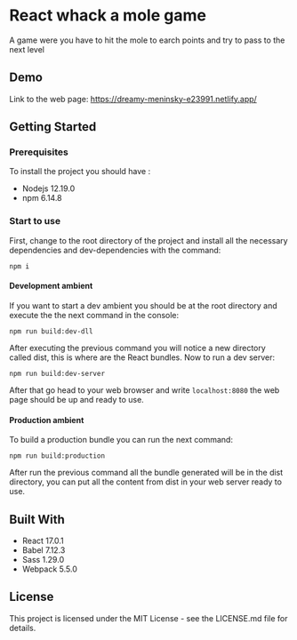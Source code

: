 # React whack a mole game
A game were you have to hit the mole to earch points and try to pass to the next level

## Demo
Link to the web page: https://dreamy-meninsky-e23991.netlify.app/

## Getting Started

### Prerequisites
To install the project you should have :
* Nodejs 12.19.0 
* npm 6.14.8

### Start to use
First, change to the root directory of the project and install all the necessary dependencies and dev-dependencies with the command:
```
npm i
```

#### Development ambient
If you want to start a dev ambient you should be at the root directory and execute the the next command in the console:
```
npm run build:dev-dll
```
After executing the previous command you will notice a new directory called dist, this is where are the React bundles.
Now to run a dev server:
```
npm run build:dev-server
```
After that go head to your web browser and write `localhost:8080` the web page should be up and ready to use.


#### Production ambient
To build a production bundle you can run the next command:
```
npm run build:production
```
After run the previous command all the bundle generated will be in the dist directory, you can put all the content from dist in your web server ready to use.

## Built With
* React 17.0.1
* Babel 7.12.3
* Sass 1.29.0
* Webpack 5.5.0

## License
This project is licensed under the MIT License - see the LICENSE.md file for details.
